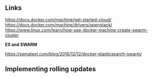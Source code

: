 ## Links

https://docs.docker.com/machine/get-started-cloud/
https://docs.docker.com/machine/drivers/openstack/
https://www.linux.com/learn/how-use-docker-machine-create-swarm-cluster

**ES and SWARM**

https://sematext.com/blog/2016/12/12/docker-elasticsearch-swarm/

## Implementing rolling updates
